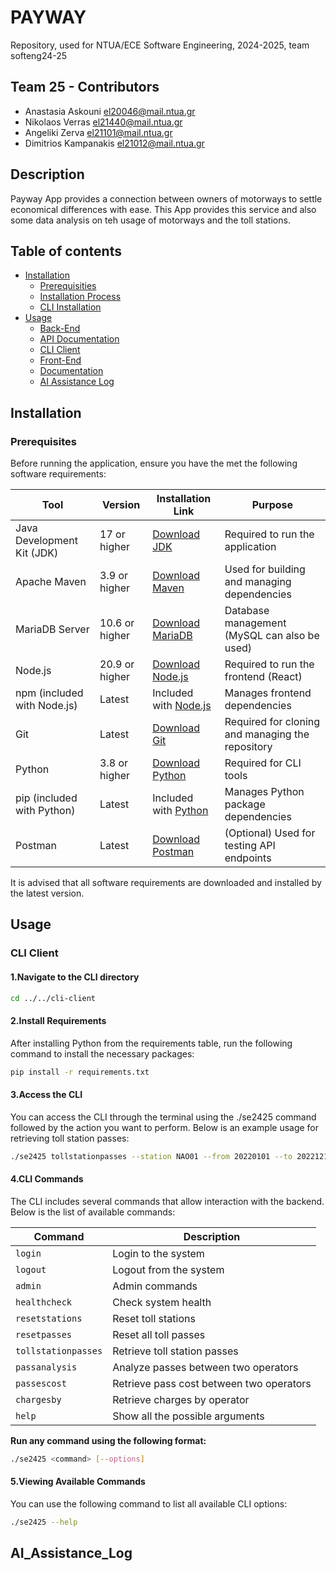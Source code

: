 # PAYWAY

Repository, used for NTUA/ECE Software Engineering, 2024-2025, team softeng24-25

## Team 25 - Contributors

- Anastasia Askouni el20046@mail.ntua.gr
- Nikolaos Verras el21440@mail.ntua.gr
- Angeliki Zerva el21101@mail.ntua.gr
- Dimitrios Kampanakis el21012@mail.ntua.gr

## Description

Payway App provides a connection between owners of motorways to settle economical differences with ease. This App provides this service and also some data analysis on teh usage of motorways and the toll stations.

## Table of contents

- [Installation](#installation)
  - [Prerequisities](#Prerequisities)
  - [Installation Process](#Installation)
  - [CLI Installation](#cli-installation) 
- [Usage](#usage)
  - [Back-End](#back-end)
  - [API Documentation](#documentation)
  - [CLI Client](#cli-client)
  - [Front-End](#front-end)
  - [Documentation](#documentation)
  - [AI Assistance Log](#ai_assistance_log)


## Installation
### Prerequisites
Before running the application, ensure you have the met the following software requirements:

| **Tool**            | **Version** |    **Installation Link** | **Purpose**|
|------------------------|-------------------|-----------------|------------|
| Java Development Kit (JDK) | 17 or higher | [Download JDK](https://adoptium.net/) | Required to run the application |
| Apache Maven | 3.9 or higher | [Download Maven](https://maven.apache.org/download.cgi) | Used for building and managing dependencies |
| MariaDB Server | 10.6 or higher | [Download MariaDB](https://mariadb.org/download/) | Database management (MySQL can also be used) |
| Node.js | 20.9 or higher | [Download Node.js](https://nodejs.org/) | Required to run the frontend (React) |
| npm (included with Node.js) | Latest | Included with [Node.js](https://nodejs.org/) | Manages frontend dependencies |
| Git| Latest | [Download Git](https://git-scm.com/downloads) | Required for cloning and managing the repository |
| Python| 3.8 or higher | [Download Python](https://www.python.org/downloads/) | Required for CLI tools |
| pip (included with Python) | Latest | Included with [Python](https://www.python.org/downloads/) | Manages Python package dependencies |
| Postman|	Latest	| [Download Postman](https://www.postman.com/downloads/) | (Optional) Used for testing API endpoints |

It is advised that all software requirements are downloaded and installed by the latest version.



## Usage
### CLI Client

#### 1.Navigate to the CLI directory  
```bash
cd ../../cli-client
```
#### 2.Install Requirements
After installing Python from the requirements table, run the following command to install the necessary packages:
```bash
pip install -r requirements.txt
```
#### 3.Access the CLI

You can access the CLI through the terminal using the ./se2425 command followed by the action you want to perform.
Below is an example usage for retrieving toll station passes:
```bash
./se2425 tollstationpasses --station NAO01 --from 20220101 --to 20221212
```
#### 4.CLI Commands  

The CLI includes several commands that allow interaction with the backend. Below is the list of available commands:  

| **Command**            | **Description** |
|------------------------|------------------------------------|
| `login`               | Login to the system |
| `logout`              | Logout from the system |
| `admin`               | Admin commands |
| `healthcheck`         | Check system health |
| `resetstations`       | Reset toll stations |
| `resetpasses`         | Reset all toll passes |
| `tollstationpasses`   | Retrieve toll station passes |
| `passanalysis`        | Analyze passes between two operators |
| `passescost`          | Retrieve pass cost between two operators |
| `chargesby`           | Retrieve charges by operator |
| `help`                | Show all the possible arguments |

**Run any command using the following format:**  
```bash
./se2425 <command> [--options]
```
####  5.Viewing Available Commands  
You can use the following command to list all available CLI options:  
```bash
./se2425 --help
```
## AI_Assistance_Log




